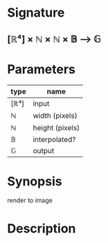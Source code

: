 # Signature
## [ℝ⁴] × ℕ × ℕ × 𝔹 ⟶ 𝔾

# Parameters

| type | name |
|------|------|
|[ℝ⁴]|input|
|ℕ|width (pixels)|
|ℕ|height (pixels)|
|𝔹|interpolated?|
|𝔾|output|

# Synopsis
render to image

# Description
